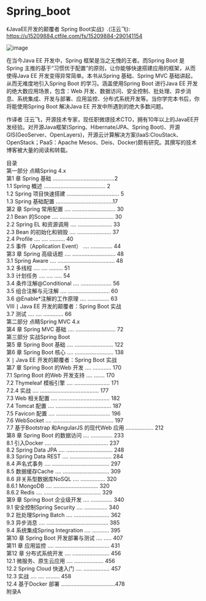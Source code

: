 # Spring_boot
《JavaEE开发的颠覆者 Spring Boot实战》.(汪云飞): https://u15209884.ctfile.com/fs/15209884-290141154

![image](https://github.com/baimouren/Spring_boot/blob/master/SpringBoot01/WebContent/image/book/131357bubmb45b95evy454.jpg)

在当今Java EE 开发中，Spring 框架是当之无愧的王者。而Spring Boot 是Spring 主推的基于“习惯优于配置”的原则，让你能够快速搭建应用的框架，从而使得Java EE 开发变得异常简单。本书从Spring 基础、Spring MVC 基础讲起，从而无难度地引入Spring Boot 的学习。涵盖使用Spring Boot 进行Java EE 开发的绝大数应用场景，包含：Web 开发、数据访问、安全控制、批处理、异步消息、系统集成、开发与部署、应用监控、分布式系统开发等。当你学完本书后，你将能使用Spring Boot 解决Java EE 开发中所遇到的绝大多数问题。 

作译者
汪云飞，开源技术专家，现任职微璟技术CTO，拥有10年以上的JavaEE开发经验。对开源Java框架(Spring、Hibernate/JPA、Spring Boot)、开源GIS(GeoServer、OpenLayers)，开源云计算解决方案(IaaS:ClouStack、OpenStack；PaaS：Apache Mesos、Deis、Docker)颇有研究。其撰写的技术博客被大量的阅读和转载。 


目录 <br>
第一部分 点睛Spring 4.x <br>
第1 章 Spring 基础 ........................................2 <br>
1.1 Spring 概述 ........................................ 2 <br>
1.2 Spring 项目快速搭建 .................................. 5 <br>
1.3 Spring 基础配置 .....................................17 <br>
第2 章 Spring 常用配置 .... ............................ 30 <br>
2.1 Bean 的Scope .... ................................... 30 <br>
2.2 Spring EL 和资源调用 .... ...................... 33 <br>
2.3 Bean 的初始化和销毁 .... ...................... 37 <br>
2.4 Profile .... .... .......... 40 <br>
2.5 事件（Application Event） .... .............. 44 <br>
第3 章 Spring 高级话题 .... ............................ 48 <br>
3.1 Spring Aware .... ..................................... 48 <br>
3.2 多线程 .... .... ......... 51 <br>
3.3 计划任务 .... .... ..... 54 <br>
3.4 条件注解@Conditional .... .................... 56 <br>
3.5 组合注解与元注解 .... ........................... 60 <br>
3.6 @Enable*注解的工作原理 .... .............. 63 <br>
VIII ∣ Java EE 开发的颠覆者：Spring Boot 实战 <br>
3.7 测试 .... .... ............. 66 <br>
第二部分 点睛Spring MVC 4.x <br>
第4 章 Spring MVC 基础 .... .......................... 72 <br>
第三部分 实战Spring Boot <br>
第5 章 Spring Boot 基础 .... ......................... 122 <br>
第6 章 Spring Boot 核心 .... ......................... 138 <br>
X ∣ Java EE 开发的颠覆者：Spring Boot 实战 <br>
第7 章 Spring Boot 的Web 开发 .... ............ 170 <br>
7.1 Spring Boot 的Web 开发支持 .... ....... 170 <br>
7.2 Thymeleaf 模板引擎 .... ....................... 171 <br>
7.2.4 实战 .... ...................................... 177 <br>
7.3 Web 相关配置 .... ................................. 182 <br>
7.4 Tomcat 配置 .... .................................... 187 <br>
7.5 Favicon 配置 .... ................................... 196 <br>
7.6 WebSocket .... ....................................... 197 <br>
7.7 基于Bootstrap 和AngularJS 的现代Web 应用 .................. 212 <br>
第8 章 Spring Boot 的数据访问 .... .............. 233 <br>
8.1 引入Docker .... .................................... 237 <br>
8.2 Spring Data JPA .... .............................. 248 <br>
8.3 Spring Data REST .... ........................... 284 <br>
8.4 声名式事务 .... ..................................... 297 <br>
8.5 数据缓存Cache .... .............................. 309 <br>
8.6 非关系型数据库NoSQL .... ................ 320 <br>
8.6.1 MongoDB .... ............................. 320 <br>
8.6.2 Redis .... ..................................... 329 <br>
第9 章 Spring Boot 企业级开发 .... .............. 340 <br>
9.1 安全控制Spring Security .... ............... 340 <br>
9.2 批处理Spring Batch .... ....................... 362 <br>
9.3 异步消息 .... ........................................ 385 <br>
9.4 系统集成Spring Integration .... ........... 395 <br>
第10 章 Spring Boot 开发部署与测试 .... ..... 407 <br>
第11 章 应用监控 .... ................................... 431 <br>
第12 章 分布式系统开发 .... ........................ 456 <br>
12.1 微服务、原生云应用 .... ................... 456 <br>
12.2 Spring Cloud 快速入门 .... ................. 457 <br>
12.3 实战 .... .... ......... 458 <br>
12.4 基于Docker 部署 ...................................478 <br>
附录A 
